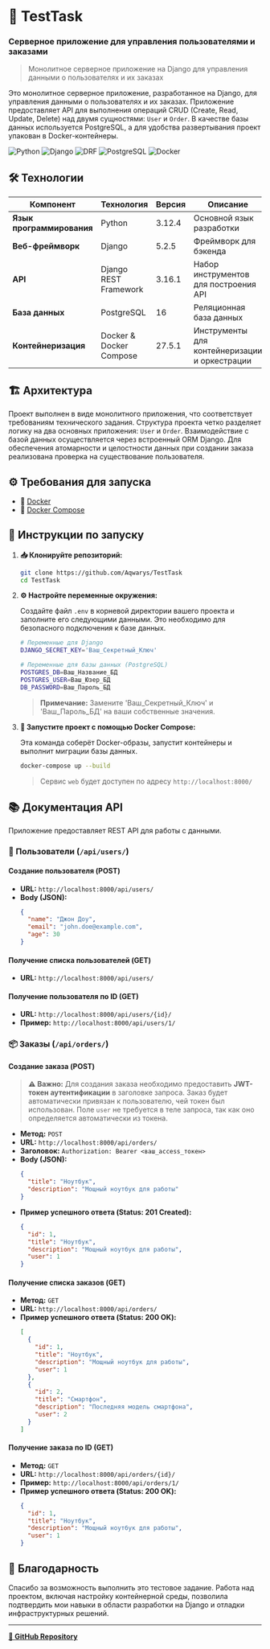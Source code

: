 # 👥 TestTask
### Серверное приложение для управления пользователями и заказами

> Монолитное серверное приложение на Django для управления данными о пользователях и их заказах

Это монолитное серверное приложение, разработанное на Django, для управления данными о пользователях и их заказах. Приложение предоставляет API для выполнения операций CRUD (Create, Read, Update, Delete) над двумя сущностями: `User` и `Order`. В качестве базы данных используется PostgreSQL, а для удобства развертывания проект упакован в Docker-контейнеры.

![Python](https://img.shields.io/badge/Python-3.12.4-blue.svg)
![Django](https://img.shields.io/badge/Django-5.2.5-green.svg)
![DRF](https://img.shields.io/badge/DRF-3.16.1-orange.svg)
![PostgreSQL](https://img.shields.io/badge/PostgreSQL-16-blue.svg)
![Docker](https://img.shields.io/badge/Docker-Compose-blue.svg)

## 🛠️ Технологии

| Компонент | Технология | Версия | Описание |
|-----------|------------|---------|----------|
| **Язык программирования** | Python | 3.12.4 | Основной язык разработки |
| **Веб-фреймворк** | Django | 5.2.5 | Фреймворк для бэкенда |
| **API** | Django REST Framework | 3.16.1 | Набор инструментов для построения API |
| **База данных** | PostgreSQL | 16 | Реляционная база данных |
| **Контейнеризация** | Docker & Docker Compose | 27.5.1 | Инструменты для контейнеризации и оркестрации |

## 🏗️ Архитектура

Проект выполнен в виде монолитного приложения, что соответствует требованиям технического задания. Структура проекта четко разделяет логику на два основных приложения: `User` и `Order`. Взаимодействие с базой данных осуществляется через встроенный ORM Django. Для обеспечения атомарности и целостности данных при создании заказа реализована проверка на существование пользователя.

## ⚙️ Требования для запуска

- 🐳 [Docker](https://www.docker.com/products/docker-desktop/)
- 🐳 [Docker Compose](https://docs.docker.com/compose/install/)

## 🚀 Инструкции по запуску

1. **📥 Клонируйте репозиторий:**
   ```bash
   git clone https://github.com/Aqwarys/TestTask
   cd TestTask
   ```

2. **⚙️ Настройте переменные окружения:**

   Создайте файл `.env` в корневой директории вашего проекта и заполните его следующими данными. Это необходимо для безопасного подключения к базе данных.

   ```bash
   # Переменные для Django
   DJANGO_SECRET_KEY='Ваш_Секретный_Ключ'

   # Переменные для базы данных (PostgreSQL)
   POSTGRES_DB=Ваш_Название_БД
   POSTGRES_USER=Ваш_Юзер_БД
   DB_PASSWORD=Ваш_Пароль_БД
   ```

   > **Примечание:** Замените 'Ваш_Секретный_Ключ' и 'Ваш_Пароль_БД' на ваши собственные значения.

3. **🐳 Запустите проект с помощью Docker Compose:**

   Эта команда соберёт Docker-образы, запустит контейнеры и выполнит миграции базы данных.

   ```bash
   docker-compose up --build
   ```

   > Сервис `web` будет доступен по адресу `http://localhost:8000/`

## 📚 Документация API

Приложение предоставляет REST API для работы с данными.

### 👥 Пользователи (`/api/users/`)

#### Создание пользователя (POST)
- **URL:** `http://localhost:8000/api/users/`
- **Body (JSON):**
  ```json
  {
    "name": "Джон Доу",
    "email": "john.doe@example.com",
    "age": 30
  }
  ```

#### Получение списка пользователей (GET)
- **URL:** `http://localhost:8000/api/users/`

#### Получение пользователя по ID (GET)
- **URL:** `http://localhost:8000/api/users/{id}/`
- **Пример:** `http://localhost:8000/api/users/1/`

### 📦 Заказы (`/api/orders/`)

#### Создание заказа (POST)

> **⚠️ Важно:** Для создания заказа необходимо предоставить **JWT-токен аутентификации** в заголовке запроса. Заказ будет автоматически привязан к пользователю, чей токен был использован. Поле `user` не требуется в теле запроса, так как оно определяется автоматически из токена.

- **Метод:** `POST`
- **URL:** `http://localhost:8000/api/orders/`
- **Заголовок:** `Authorization: Bearer <ваш_access_токен>`
- **Body (JSON):**
  ```json
  {
    "title": "Ноутбук",
    "description": "Мощный ноутбук для работы"
  }
  ```
- **Пример успешного ответа (Status: 201 Created):**
  ```json
  {
    "id": 1,
    "title": "Ноутбук",
    "description": "Мощный ноутбук для работы",
    "user": 1
  }
  ```

#### Получение списка заказов (GET)
- **Метод:** `GET`
- **URL:** `http://localhost:8000/api/orders/`
- **Пример успешного ответа (Status: 200 OK):**
  ```json
  [
    {
      "id": 1,
      "title": "Ноутбук",
      "description": "Мощный ноутбук для работы",
      "user": 1
    },
    {
      "id": 2,
      "title": "Смартфон",
      "description": "Последняя модель смартфона",
      "user": 2
    }
  ]
  ```

#### Получение заказа по ID (GET)
- **Метод:** `GET`
- **URL:** `http://localhost:8000/api/orders/{id}/`
- **Пример:** `http://localhost:8000/api/orders/1/`
- **Пример успешного ответа (Status: 200 OK):**
  ```json
  {
    "id": 1,
    "title": "Ноутбук",
    "description": "Мощный ноутбук для работы",
    "user": 1
  }
  ```

## 🙏 Благодарность

Спасибо за возможность выполнить это тестовое задание. Работа над проектом, включая настройку контейнерной среды, позволила подтвердить мои навыки в области разработки на Django и отладки инфраструктурных решений.

---

**[📂 GitHub Repository](https://github.com/Aqwarys/TestTask)**
